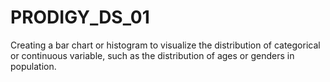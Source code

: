 # PRODIGY_DS_01
Creating a bar chart or histogram to visualize the distribution of categorical or continuous variable, such as the distribution of ages or genders in population.
